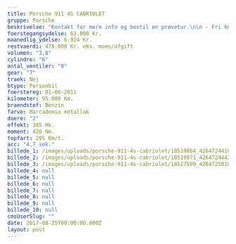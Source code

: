 ```yaml
---
title: Porsche 911 4S CABRIOLET
gruppe: Porsche
beskrivelse: "Kontakt for mere info og bestil en prøvetur.\n\n - Fri km. \n\n - Klar til levering.\n\n - Mulighed for mekaniskgaranti.\n\n  ✔ Ingen km-begrænsning: Kør så meget du vil i hele perioden.\n\n ✔ Garantiforsikring tilbydes: Ingen uventede værksteds regninger.\n\n ✔ Mulighed for billig forsikring \n\n ✔ Vaskekort til Cirkel K: Vask bilen i hele landet hos Cirkel K.\n\n ✔ Skal vi hjælpe dig med at finde drømmebilen, tilbyder vi Danmarks bedste leasingpakker.\n\n"
foerstegangsydelse: 63.000 Kr.
maanedlig_ydelse: 6.924 Kr.
restvaerdi: 478.000 Kr. eks. moms/afgift
volumen: "3,8"
cylindre: "6"
antal_ventiler: "0"
gear: "7"
traek: Nej
btype: Personbil
foerstereg: 01-06-2011
kilometer: 95.000 Km.
braendstof: Benzin
farve: Marcademia metallak
doere: "2"
effekt: 385 Hk.
moment: 420 Nm.
topfart: 295 Km/t.
acc: "4,7 sek."
billede_1: /images/uploads/porsche-911-4s-cabriolet/18519864_426472441042682_9119143478451080312_n.jpg
billede_2: /images/uploads/porsche-911-4s-cabriolet/18519971_426472444376015_5909379683371611812_n.jpg
billede_3: /images/uploads/porsche-911-4s-cabriolet/18527599_426472501042676_2664449248400947522_n.jpg
billede_4: null
billede_5: null
billede_6: null
billede_7: null
billede_8: null
billede_9: null
billede_10: null
cmsUserSlug: ""
date: 2017-08-25T00:00:00.000Z
layout: post
---
```


